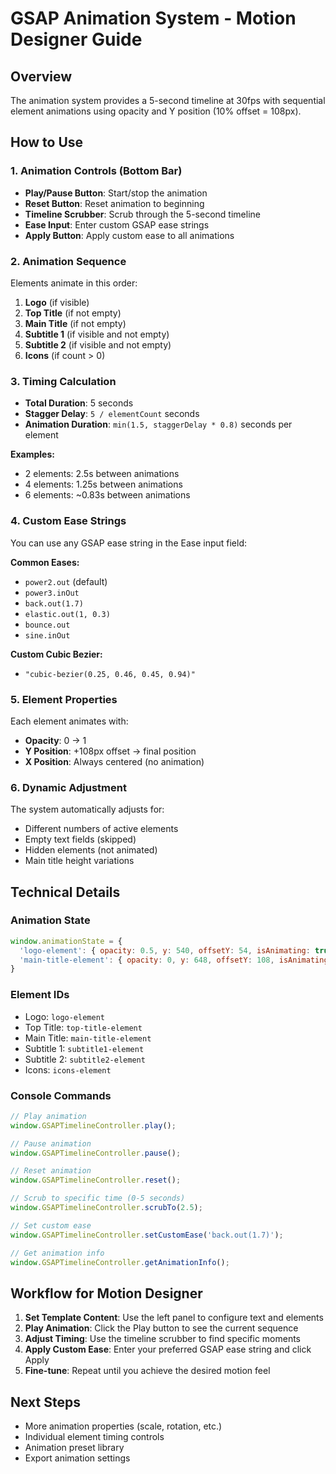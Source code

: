 # GSAP Animation System - Motion Designer Guide

## Overview
The animation system provides a 5-second timeline at 30fps with sequential element animations using opacity and Y position (10% offset = 108px).

## How to Use

### 1. Animation Controls (Bottom Bar)
- **Play/Pause Button**: Start/stop the animation
- **Reset Button**: Reset animation to beginning
- **Timeline Scrubber**: Scrub through the 5-second timeline
- **Ease Input**: Enter custom GSAP ease strings
- **Apply Button**: Apply custom ease to all animations

### 2. Animation Sequence
Elements animate in this order:
1. **Logo** (if visible)
2. **Top Title** (if not empty)
3. **Main Title** (if not empty)
4. **Subtitle 1** (if visible and not empty)
5. **Subtitle 2** (if visible and not empty)
6. **Icons** (if count > 0)

### 3. Timing Calculation
- **Total Duration**: 5 seconds
- **Stagger Delay**: `5 / elementCount` seconds
- **Animation Duration**: `min(1.5, staggerDelay * 0.8)` seconds per element

**Examples:**
- 2 elements: 2.5s between animations
- 4 elements: 1.25s between animations
- 6 elements: ~0.83s between animations

### 4. Custom Ease Strings
You can use any GSAP ease string in the Ease input field:

**Common Eases:**
- `power2.out` (default)
- `power3.inOut`
- `back.out(1.7)`
- `elastic.out(1, 0.3)`
- `bounce.out`
- `sine.inOut`

**Custom Cubic Bezier:**
- `"cubic-bezier(0.25, 0.46, 0.45, 0.94)"`

### 5. Element Properties
Each element animates with:
- **Opacity**: 0 → 1
- **Y Position**: +108px offset → final position
- **X Position**: Always centered (no animation)

### 6. Dynamic Adjustment
The system automatically adjusts for:
- Different numbers of active elements
- Empty text fields (skipped)
- Hidden elements (not animated)
- Main title height variations

## Technical Details

### Animation State
```javascript
window.animationState = {
  'logo-element': { opacity: 0.5, y: 540, offsetY: 54, isAnimating: true },
  'main-title-element': { opacity: 0, y: 648, offsetY: 108, isAnimating: true }
}
```

### Element IDs
- Logo: `logo-element`
- Top Title: `top-title-element`
- Main Title: `main-title-element`
- Subtitle 1: `subtitle1-element`
- Subtitle 2: `subtitle2-element`
- Icons: `icons-element`

### Console Commands
```javascript
// Play animation
window.GSAPTimelineController.play();

// Pause animation
window.GSAPTimelineController.pause();

// Reset animation
window.GSAPTimelineController.reset();

// Scrub to specific time (0-5 seconds)
window.GSAPTimelineController.scrubTo(2.5);

// Set custom ease
window.GSAPTimelineController.setCustomEase('back.out(1.7)');

// Get animation info
window.GSAPTimelineController.getAnimationInfo();
```

## Workflow for Motion Designer

1. **Set Template Content**: Use the left panel to configure text and elements
2. **Play Animation**: Click the Play button to see the current sequence
3. **Adjust Timing**: Use the timeline scrubber to find specific moments
4. **Apply Custom Ease**: Enter your preferred GSAP ease string and click Apply
5. **Fine-tune**: Repeat until you achieve the desired motion feel

## Next Steps
- More animation properties (scale, rotation, etc.)
- Individual element timing controls
- Animation preset library
- Export animation settings